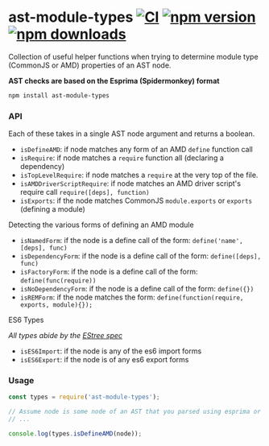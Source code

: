 # ast-module-types [![CI](https://img.shields.io/github/actions/workflow/status/dependents/node-ast-module-types/ci.yml?branch=main&label=CI&logo=github)](https://github.com/dependents/node-ast-module-types/actions/workflows/ci.yml?query=branch%3Amain) [![npm version](https://img.shields.io/npm/v/ast-module-types?logo=npm&logoColor=fff)](https://www.npmjs.com/package/ast-module-types) [![npm downloads](https://img.shields.io/npm/dm/ast-module-types)](https://www.npmjs.com/package/ast-module-types)

Collection of useful helper functions when trying to determine
module type (CommonJS or AMD) properties of an AST node.

**AST checks are based on the Esprima (Spidermonkey) format**

```sh
npm install ast-module-types
```

### API

Each of these takes in a single AST node argument
and returns a boolean.

* `isDefineAMD`: if node matches any form of an AMD `define` function call
* `isRequire`: if node matches a `require` function all (declaring a dependency)
* `isTopLevelRequire`: if node matches a `require` at the very top of the file.
* `isAMDDriverScriptRequire`: if node matches an AMD driver script's require call `require([deps], function)`
* `isExports`: if the node matches CommonJS `module.exports` or `exports` (defining a module)

Detecting the various forms of defining an AMD module

* `isNamedForm`: if the node is a define call of the form: `define('name', [deps], func)`
* `isDependencyForm`: if the node is a define call of the form: `define([deps], func)`
* `isFactoryForm`: if the node is a define call of the form: `define(func(require))`
* `isNoDependencyForm`: if the node is a define call of the form: `define({})`
* `isREMForm`: if the node matches the form: `define(function(require, exports, module){});`

ES6 Types

*All types abide by the [EStree spec](https://github.com/estree/estree/blob/master/es2015.md)*

* `isES6Import`: if the node is any of the es6 import forms
* `isES6Export`: if the node is of any es6 export forms

### Usage

```js
const types = require('ast-module-types');

// Assume node is some node of an AST that you parsed using esprima or esprima-fb
// ...

console.log(types.isDefineAMD(node));
```
